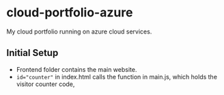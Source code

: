 # cloud-portfolio-azure
My cloud portfolio running on azure cloud services.

## Initial Setup
- Frontend folder contains the main website.
- ``` id="counter" ``` in index.html calls the function in main.js, which holds the visitor counter code,
